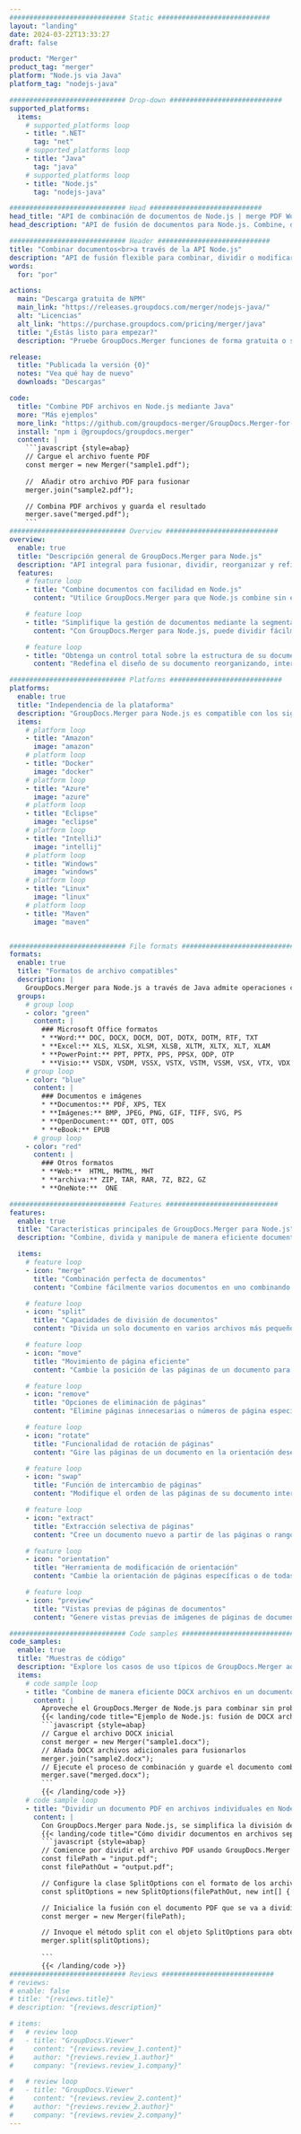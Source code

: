 ```yaml
---
############################# Static ############################
layout: "landing"
date: 2024-03-22T13:33:27
draft: false

product: "Merger"
product_tag: "merger"
platform: "Node.js via Java"
platform_tag: "nodejs-java"

############################# Drop-down ############################
supported_platforms:
  items:
    # supported_platforms loop
    - title: ".NET"
      tag: "net"
    # supported_platforms loop
    - title: "Java"
      tag: "java"
    # supported_platforms loop
    - title: "Node.js"
      tag: "nodejs-java"

############################# Head ############################
head_title: "API de combinación de documentos de Node.js | merge PDF Word Excel"
head_description: "API de fusión de documentos para Node.js. Combine, divida, intercambie, reordene y elimine páginas de los formatos PDF, Microsoft Word, Excel, presentaciones, Visio, XPS y EPUB."

############################# Header ############################
title: "Combinar documentos<br>a través de la API Node.js"
description: "API de fusión flexible para combinar, dividir o modificar fácilmente PDF y documentos de Office"
words:
  for: "por"

actions:
  main: "Descarga gratuita de NPM"
  main_link: "https://releases.groupdocs.com/merger/nodejs-java/"
  alt: "Licencias"
  alt_link: "https://purchase.groupdocs.com/pricing/merger/java"
  title: "¿Estás listo para empezar?"
  description: "Pruebe GroupDocs.Merger funciones de forma gratuita o solicite una licencia"

release:
  title: "Publicada la versión {0}"
  notes: "Vea qué hay de nuevo"
  downloads: "Descargas"

code:
  title: "Combine PDF archivos en Node.js mediante Java"
  more: "Más ejemplos"
  more_link: "https://github.com/groupdocs-merger/GroupDocs.Merger-for-Node.js-via-Java"
  install: "npm i @groupdocs/groupdocs.merger"
  content: |
    ```javascript {style=abap}   
    // Cargue el archivo fuente PDF
    const merger = new Merger("sample1.pdf");
    
    //  Añadir otro archivo PDF para fusionar
    merger.join("sample2.pdf");

    // Combina PDF archivos y guarda el resultado
    merger.save("merged.pdf");
    ```
############################# Overview ############################
overview:
  enable: true
  title: "Descripción general de GroupDocs.Merger para Node.js"
  description: "API integral para fusionar, dividir, reorganizar y refinar documentos, diapositivas y diagramas en aplicaciones Node.js."
  features:
    # feature loop
    - title: "Combine documentos con facilidad en Node.js"
      content: "Utilice GroupDocs.Merger para que Node.js combine sin esfuerzo PDF y documentos de Office en un archivo unificado. Esta biblioteca amplía la compatibilidad con formatos amplios, lo que permite integrar y combinar sin problemas diferentes tipos de archivos, lo que mejora el proceso de administración de documentos en las aplicaciones de Node.js."

    # feature loop
    - title: "Simplifique la gestión de documentos mediante la segmentación de archivos de gran tamaño"
      content: "Con GroupDocs.Merger para Node.js, puede dividir fácilmente archivos importantes de PDF o de Office en partes más manejables. Personalice sus documentos dividiéndolos en función de páginas, rangos o extracción de páginas individuales específicos, lo que mejora la organización y la eficiencia de los flujos de trabajo de sus documentos."

    # feature loop
    - title: "Obtenga un control total sobre la estructura de su documento en Node.js"
      content: "Redefina el diseño de su documento reorganizando, intercambiando o descartando páginas sin esfuerzo con GroupDocs.Merger para Node.js. Adapte sus documentos para satisfacer necesidades únicas, proporcionando una flexibilidad sin igual a la hora de crear una configuración de archivos personalizada."

############################# Platforms ############################
platforms:
  enable: true
  title: "Independencia de la plataforma"
  description: "GroupDocs.Merger para Node.js es compatible con los siguientes sistemas operativos, marcos y administradores de paquetes"
  items:
    # platform loop
    - title: "Amazon"
      image: "amazon"
    # platform loop
    - title: "Docker"
      image: "docker"
    # platform loop
    - title: "Azure"
      image: "azure"
    # platform loop
    - title: "Eclipse"
      image: "eclipse"
    # platform loop
    - title: "IntelliJ"
      image: "intellij"
    # platform loop
    - title: "Windows"
      image: "windows"
    # platform loop
    - title: "Linux"
      image: "linux"
    # platform loop
    - title: "Maven"
      image: "maven"


############################# File formats ############################
formats:
  enable: true
  title: "Formatos de archivo compatibles"
  description: |
    GroupDocs.Merger para Node.js a través de Java admite operaciones con los siguientes [formatos de archivo](https://docs.groupdocs.com/merger/nodejs-java/supported-document-formats/).
  groups:
    # group loop
    - color: "green"
      content: |
        ### Microsoft Office formatos
        * **Word:** DOC, DOCX, DOCM, DOT, DOTX, DOTM, RTF, TXT
        * **Excel:** XLS, XLSX, XLSM, XLSB, XLTM, XLTX, XLT, XLAM
        * **PowerPoint:** PPT, PPTX, PPS, PPSX, ODP, OTP
        * **Visio:** VSDX, VSDM, VSSX, VSTX, VSTM, VSSM, VSX, VTX, VDX
    # group loop
    - color: "blue"
      content: |
        ### Documentos e imágenes
        * **Documentos:** PDF, XPS, TEX
        * **Imágenes:** BMP, JPEG, PNG, GIF, TIFF, SVG, PS
        * **OpenDocument:** ODT, OTT, ODS
        * **eBook:** EPUB
      # group loop
    - color: "red"
      content: |
        ### Otros formatos
        * **Web:**  HTML, MHTML, MHT
        * **archiva:** ZIP, TAR, RAR, 7Z, BZ2, GZ
        * **OneNote:**  ONE

############################# Features ############################
features:
  enable: true
  title: "Características principales de GroupDocs.Merger para Node.js"
  description: "Combine, divida y manipule de manera eficiente documentos en formatos PDF y Office con GroupDocs.Merger en un entorno Node.js."

  items:
    # feature loop
    - icon: "merge"
      title: "Combinación perfecta de documentos"
      content: "Combine fácilmente varios documentos en uno combinando páginas o rangos específicos de varios archivos, utilizando el GroupDocs.Merger para Node.js."

    # feature loop
    - icon: "split"
      title: "Capacidades de división de documentos"
      content: "Divida un solo documento en varios archivos más pequeños para una mejor administración y organización, utilizando la completa función de división de GroupDocs.Merger para Node.js."

    # feature loop
    - icon: "move"
      title: "Movimiento de página eficiente"
      content: "Cambie la posición de las páginas de un documento para adaptarlas a sus necesidades mediante la función intuitiva MovePage del entorno Node.js."

    # feature loop
    - icon: "remove"
      title: "Opciones de eliminación de páginas"
      content: "Elimine páginas innecesarias o números de página específicos fácilmente con la función RemovePages del GroupDocs.Merger diseñada para Node.js."

    # feature loop
    - icon: "rotate"
      title: "Funcionalidad de rotación de páginas"
      content: "Gire las páginas de un documento en la orientación deseada (90, 180 o 270 grados) mediante la sencilla operación RotarPages."

    # feature loop
    - icon: "swap"
      title: "Función de intercambio de páginas"
      content: "Modifique el orden de las páginas de su documento intercambiando sus posiciones, creando así un documento reorganizado con la función SwapPages."

    # feature loop
    - icon: "extract"
      title: "Extracción selectiva de páginas"
      content: "Cree un documento nuevo a partir de las páginas o rangos de páginas seleccionados, extrayendo solo el contenido necesario con GroupDocs.Merger para Node.js."

    # feature loop
    - icon: "orientation"
      title: "Herramienta de modificación de orientación"
      content: "Cambie la orientación de páginas específicas o de todas las páginas de vertical a horizontal o viceversa, empleando la función ChangeOrientation en sus proyectos de Node.js."

    # feature loop
    - icon: "preview"
      title: "Vistas previas de páginas de documentos"
      content: "Genere vistas previas de imágenes de páginas de documentos para comprender mejor su contenido y diseño, mediante la función PreviewPages de Node.js."

############################# Code samples ############################
code_samples:
  enable: true
  title: "Muestras de código"
  description: "Explore los casos de uso típicos de GroupDocs.Merger adaptados a los entornos de Node.js. Estos ejemplos demuestran la eficacia y la facilidad de combinar documentos con el GroupDocs.Merger para Node.js."
  items:
    # code sample loop
    - title: "Combine de manera eficiente DOCX archivos en un documento con Node.js"
      content: |
        Aproveche el GroupDocs.Merger de Node.js para combinar sin problemas varios archivos DOCX en un único documento completo. Utilice nuestra función [Combinar Word documentos](https://docs.groupdocs.com/merger/nodejs-java/merge/word/) para combinar archivos de manera eficiente y mejorar la administración de documentos y la productividad. A continuación, encontrará un fragmento de código Node.js que lo guiará a través del proceso de combinación de documentos:
        {{< landing/code title="Ejemplo de Node.js: fusión de DOCX archivos">}}
        ```javascript {style=abap}   
        // Cargue el archivo DOCX inicial
        const merger = new Merger("sample1.docx");
        // Añada DOCX archivos adicionales para fusionarlos
        merger.join("sample2.docx");
        // Ejecute el proceso de combinación y guarde el documento combinado
        merger.save("merged.docx");
        ```
        {{< /landing/code >}}
    # code sample loop
    - title: "Dividir un documento PDF en archivos individuales en Node.js"
      content: |
        Con GroupDocs.Merger para Node.js, se simplifica la división de un documento en varios archivos. Nuestra función [Dividir documento](https://docs.groupdocs.com/merger/nodejs-java/split-document/) permite gestionar y extraer de forma eficiente secciones específicas de PDF documentos grandes, lo que hace que la gestión de los documentos sea más eficaz. Esta función permite dividir documentos por rango de páginas, páginas de inicio/final o números de página pares e impares, entre otros criterios.
        {{< landing/code title="Cómo dividir documentos en archivos separados con Node.js">}}
        ```javascript {style=abap}   
        // Comience por dividir el archivo PDF usando GroupDocs.Merger para la API Node.js
        const filePath = "input.pdf";
        const filePathOut = "output.pdf";

        // Configure la clase SplitOptions con el formato de los archivos de salida
        const splitOptions = new SplitOptions(filePathOut, new int[] { 3, 6, 8 });

        // Inicialice la fusión con el documento PDF que se va a dividir
        const merger = new Merger(filePath);

        // Invoque el método split con el objeto SplitOptions para obtener los documentos resultantes
        merger.split(splitOptions);
  
        ```
        {{< /landing/code >}}
############################# Reviews ############################
# reviews:
# enable: false
# title: "{reviews.title}"
# description: "{reviews.description}"

# items:
#   # review loop
#   - title: "GroupDocs.Viewer"
#     content: "{reviews.review_1.content}"
#     author: "{reviews.review_1.author}"
#     company: "{reviews.review_1.company}"

#   # review loop
#   - title: "GroupDocs.Viewer"
#     content: "{reviews.review_2.content}"
#     author: "{reviews.review_2.author}"
#     company: "{reviews.review_2.company}"
---
```


